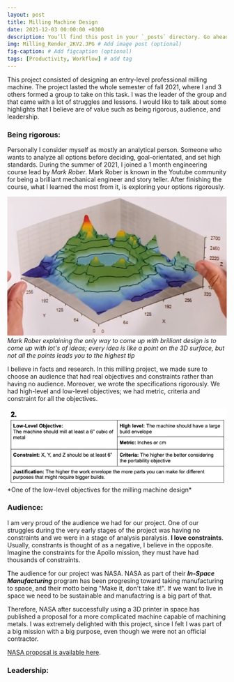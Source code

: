 ```yaml
---
layout: post
title: Milling Machine Design
date: 2021-12-03 00:00:00 +0300
description: You’ll find this post in your `_posts` directory. Go ahead and edit it and re-build the site to see your changes. # Add post description (optional)
img: Milling_Render_2KV2.JPG # Add image post (optional)
fig-caption: # Add figcaption (optional)
tags: [Productivity, Workflow] # add tag
---
```


This project consisted of designing an entry-level professional milling machine. The project lasted the whole semester of fall 2021, where I and 3 others formed a group to take on this task. I was the leader of the group and that came with a lot of struggles and lessons. I would like to talk about some highlights that I believe are of value such as being rigorous, audience, and leadership. 

### Being rigorous:

Personally I consider myself as mostly an analytical person. Someone who wants to analyze all options before deciding, goal-orientated, and set high standards. During the summer of 2021, I joined a 1 month engineering course lead by *Mark Rober*. Mark Rober is known in the Youtube community for being a brilliant mechanical engineer and story teller. After finishing the course, what I learned the most from it, is exploring your options rigorously. 

![](/assets/img/Mark_Rober.png)
*Mark Rober explaining the only way to come up with brilliant design is to come up with lot's of ideas; every idea is like a point on the 3D surface, but not all the points leads you to the highest tip*

I believe in facts and research. In this milling project, we made sure to choose an audience that had real objectives and constraints rather than having no audience. Moreover, we wrote the specifications rigorously. We had high-level and low-level objectives; we had metric, criteria and constraint for all the objectives. 

<div style="text-align:center"><img src="/assets/img/Milling_Objective.png" /></div>
*One of the low-level objectives for the milling machine design*

### Audience:

I am very proud of the audience we had for our project. One of our struggles during the very early stages of the project was having no constraints and we were in a stage of analysis paralysis. **I love constraints**. Usually, constrants is thought of as a negative, I believe in the opposite. Imagine the constraints for the Apollo mission, they must have had thousands of constraints. 

The audience for our project was NASA. NASA as part of their ***In-Space Manufacturing*** program has been progresing toward taking manufacturing to space, and their motto being "Make it, don't take it!". If we want to live in space we need to be sustainable and manufactring is a big part of that. 

Therefore, NASA after successfully using a 3D printer in space has published a proposal for a more complicated machine capable of machining metals. I was extremely delighted with this project, since I felt I was part of a big mission with a big purpose, even though we were not an official contractor. 

[NASA proposal is available here](https://govtribe.com/file/government-file/nnhzcq001kismfablab-ism-fablab-nextstep-2-baa-amendment-2-dot-pdf).

### Leadership:

